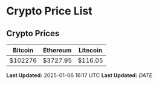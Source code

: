 # Crypto Price List

## Crypto Prices
| Bitcoin | Ethereum | Litecoin |
| ------- | -------- | -------- |
| $102276 | $3727.95 | $116.05 |
**Last Updated:** 2025-01-06 16:17 UTC
**Last Updated:** $DATE$
